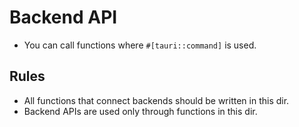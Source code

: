 # Backend API

- You can call functions where `#[tauri::command]` is used.

## Rules

- All functions that connect backends should be written in this dir.
- Backend APIs are used only through functions in this dir.
